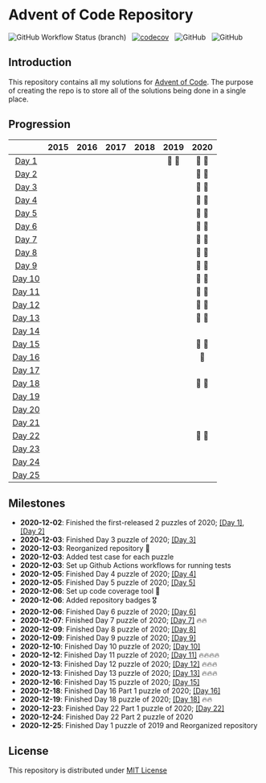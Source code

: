 # Advent of Code Repository

![GitHub Workflow Status (branch)](https://img.shields.io/github/workflow/status/luangtatipsy/advent-of-code/Run%20Python%20tests/master?style=for-the-badge&logo=github) &nbsp; [![codecov](https://img.shields.io/codecov/c/gh/luangtatipsy/advent-of-code?flag=unittests&style=for-the-badge&logo=codecov)](https://codecov.io/gh/luangtatipsy/advent-of-code) &nbsp; ![GitHub](https://img.shields.io/badge/code%20formatter-black-lightgrey?style=for-the-badge) &nbsp; ![GitHub](https://img.shields.io/github/license/luangtatipsy/advent-of-code?style=for-the-badge)

## Introduction
This repository contains all my solutions for [Advent of Code](https://adventofcode.com/). The purpose of creating the repo is to store all of the solutions being done in a single place.

## Progression
|       | 2015 | 2016 | 2017 | 2018 | 2019 | 2020 |
|:-----:|:----:|:----:|:----:|:----:|:----:|:----:|
| [Day 1](https://adventofcode.com/2020/day/1) |   |   |   |   | 🌟 🌟 |  🌟 🌟 |
| [Day 2](https://adventofcode.com/2020/day/2) |   |   |   |   |   |  🌟 🌟 |
| [Day 3](https://adventofcode.com/2020/day/3) |   |   |   |   |   |  🌟 🌟 |
| [Day 4](https://adventofcode.com/2020/day/4) |   |   |   |   |   |  🌟 🌟 |
| [Day 5](https://adventofcode.com/2020/day/5) |   |   |   |   |   |  🌟 🌟 |
| [Day 6](https://adventofcode.com/2020/day/6) |   |   |   |   |   |  🌟 🌟 |
| [Day 7](https://adventofcode.com/2020/day/7) |   |   |   |   |   |  🌟 🌟 |
| [Day 8](https://adventofcode.com/2020/day/8) |   |   |   |   |   |  🌟 🌟 |
| [Day 9](https://adventofcode.com/2020/day/9) |   |   |   |   |   |  🌟 🌟 |
| [Day 10](https://adventofcode.com/2020/day/10) |   |   |   |   |   |  🌟 🌟 |
| [Day 11](https://adventofcode.com/2020/day/11) |   |   |   |   |   |  🌟 🌟 |
| [Day 12](https://adventofcode.com/2020/day/12) |   |   |   |   |   |  🌟 🌟 |
| [Day 13](https://adventofcode.com/2020/day/13) |   |   |   |   |   |  🌟 🌟 |
| [Day 14](https://adventofcode.com/2020/day/14) |   |   |   |   |   |   |
| [Day 15](https://adventofcode.com/2020/day/15) |   |   |   |   |   |  🌟 🌟 |
| [Day 16](https://adventofcode.com/2020/day/16) |   |   |   |   |   |  🌟  |
| [Day 17](https://adventofcode.com/2020/day/17) |   |   |   |   |   |   |
| [Day 18](https://adventofcode.com/2020/day/18) |   |   |   |   |   |  🌟 🌟 |
| [Day 19](https://adventofcode.com/2020/day/19) |   |   |   |   |   |   |
| [Day 20](https://adventofcode.com/2020/day/20) |   |   |   |   |   |   |
| [Day 21](https://adventofcode.com/2020/day/21) |   |   |   |   |   |   |
| [Day 22](https://adventofcode.com/2020/day/22) |   |   |   |   |   |  🌟 🌟 |
| [Day 23](https://adventofcode.com/2020/day/23) |   |   |   |   |   |   |
| [Day 24](https://adventofcode.com/2020/day/24) |   |   |   |   |   |   |
| [Day 25](https://adventofcode.com/2020/day/25) |   |   |   |   |   |   |


## Milestones
- __2020-12-02__: Finished the first-released 2 puzzles of 2020; [[Day 1]](https://adventofcode.com/2020/day/1), [[Day 2]](https://adventofcode.com/2020/day/2)
- __2020-12-03__: Finished Day 3 puzzle of 2020; [[Day 3]](https://adventofcode.com/2020/day/3)
- __2020-12-03__: Reorganized repository 🎉
- __2020-12-03__: Added test case for each puzzle
- __2020-12-03__: Set up Github Actions workflows for running tests
- __2020-12-05__: Finished Day 4 puzzle of 2020; [[Day 4]](https://adventofcode.com/2020/day/4)
- __2020-12-05__: Finished Day 5 puzzle of 2020; [[Day 5]](https://adventofcode.com/2020/day/5)
- __2020-12-06__: Set up code coverage tool 💯
- __2020-12-06__: Added repository badges 🎖
- __2020-12-06__: Finished Day 6 puzzle of 2020; [[Day 6]](https://adventofcode.com/2020/day/6)
- __2020-12-07__: Finished Day 7 puzzle of 2020; [[Day 7]](https://adventofcode.com/2020/day/7) 🔥🔥
- __2020-12-09__: Finished Day 8 puzzle of 2020; [[Day 8]](https://adventofcode.com/2020/day/8)
- __2020-12-09__: Finished Day 9 puzzle of 2020; [[Day 9]](https://adventofcode.com/2020/day/9)
- __2020-12-10__: Finished Day 10 puzzle of 2020; [[Day 10]](https://adventofcode.com/2020/day/10)
- __2020-12-12__: Finished Day 11 puzzle of 2020; [[Day 11]](https://adventofcode.com/2020/day/11) 🔥🔥🔥🔥
- __2020-12-13__: Finished Day 12 puzzle of 2020; [[Day 12]](https://adventofcode.com/2020/day/12) 🔥🔥🔥
- __2020-12-13__: Finished Day 13 puzzle of 2020; [[Day 13]](https://adventofcode.com/2020/day/13) 🔥🔥🔥
- __2020-12-16__: Finished Day 15 puzzle of 2020; [[Day 15]](https://adventofcode.com/2020/day/15)
- __2020-12-18__: Finished Day 16 Part 1 puzzle of 2020; [[Day 16]](https://adventofcode.com/2020/day/16)
- __2020-12-19__: Finished Day 18 puzzle of 2020; [[Day 18]](https://adventofcode.com/2020/day/18) 🔥🔥
- __2020-12-23__: Finished Day 22 Part 1 puzzle of 2020; [[Day 22]](https://adventofcode.com/2020/day/22)
- __2020-12-24__: Finished Day 22 Part 2 puzzle of 2020
- __2020-12-25__: Finished Day 1 puzzle of 2019 and Reorganized repository



## License
This repository is distributed under [MIT License](https://github.com/luangtatipsy/advent-of-code/blob/master/LICENSE)

